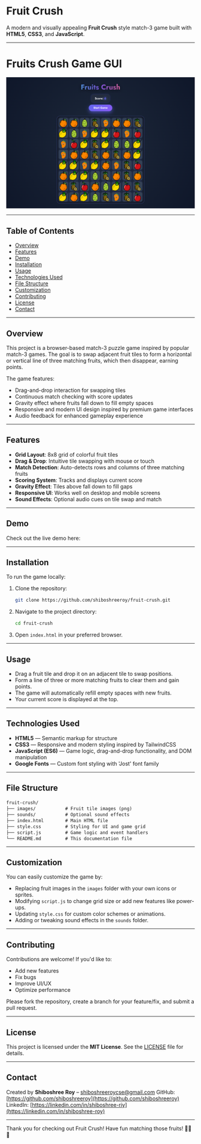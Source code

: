 # Fruit Crush

A modern and visually appealing **Fruit Crush** style match-3 game built with **HTML5**, **CSS3**, and **JavaScript**.

---

# Fruits Crush Game GUI
![Fruits Crush](./images/Fruits.png)

---

## Table of Contents

- [Overview](#overview)  
- [Features](#features)  
- [Demo](#demo)  
- [Installation](#installation)  
- [Usage](#usage)  
- [Technologies Used](#technologies-used)  
- [File Structure](#file-structure)  
- [Customization](#customization)  
- [Contributing](#contributing)  
- [License](#license)  
- [Contact](#contact)  

---

## Overview

This project is a browser-based match-3 puzzle game inspired by popular match-3 games. The goal is to swap adjacent fruit tiles to form a horizontal or vertical line of three matching fruits, which then disappear, earning points.

The game features:

- Drag-and-drop interaction for swapping tiles  
- Continuous match checking with score updates  
- Gravity effect where fruits fall down to fill empty spaces  
- Responsive and modern UI design inspired by premium game interfaces  
- Audio feedback for enhanced gameplay experience  

---

## Features

- **Grid Layout**: 8x8 grid of colorful fruit tiles  
- **Drag & Drop**: Intuitive tile swapping with mouse or touch  
- **Match Detection**: Auto-detects rows and columns of three matching fruits  
- **Scoring System**: Tracks and displays current score  
- **Gravity Effect**: Tiles above fall down to fill gaps  
- **Responsive UI**: Works well on desktop and mobile screens  
- **Sound Effects**: Optional audio cues on tile swap and match  

---

## Demo

Check out the live demo here:  
 

---

## Installation

To run the game locally:

1. Clone the repository:
   ```bash
   git clone https://github.com/shiboshreeroy/fruit-crush.git


2. Navigate to the project directory:

   ```bash
   cd fruit-crush
   ```
3. Open `index.html` in your preferred browser.

---

## Usage

* Drag a fruit tile and drop it on an adjacent tile to swap positions.
* Form a line of three or more matching fruits to clear them and gain points.
* The game will automatically refill empty spaces with new fruits.
* Your current score is displayed at the top.

---

## Technologies Used

* **HTML5** — Semantic markup for structure
* **CSS3** — Responsive and modern styling inspired by TailwindCSS
* **JavaScript (ES6)** — Game logic, drag-and-drop functionality, and DOM manipulation
* **Google Fonts** — Custom font styling with 'Jost' font family

---

## File Structure

```
fruit-crush/
├── images/           # Fruit tile images (png)
├── sounds/           # Optional sound effects
├── index.html        # Main HTML file
├── style.css         # Styling for UI and game grid
├── script.js         # Game logic and event handlers
└── README.md         # This documentation file
```

---

## Customization

You can easily customize the game by:

* Replacing fruit images in the `images` folder with your own icons or sprites.
* Modifying `script.js` to change grid size or add new features like power-ups.
* Updating `style.css` for custom color schemes or animations.
* Adding or tweaking sound effects in the `sounds` folder.

---

## Contributing

Contributions are welcome! If you'd like to:

* Add new features
* Fix bugs
* Improve UI/UX
* Optimize performance

Please fork the repository, create a branch for your feature/fix, and submit a pull request.

---

## License

This project is licensed under the **MIT License**. See the [LICENSE](LICENSE) file for details.

---

## Contact

Created by **Shiboshree Roy** – [shiboshreeroycse@gmail.com](mailto:shiboshreeroycse@gmail.com)
GitHub: [https://github.com/shiboshreeroy](https://github.com/shiboshreeroy)
LinkedIn: [https://linkedin.com/in/shiboshree-riy](https://linkedin.com/in/shiboshree-roy)

---

Thank you for checking out Fruit Crush! Have fun matching those fruits! 🍓🍍🍉


